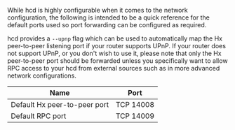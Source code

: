 While hcd is highly configurable when it comes to the network configuration,
the following is intended to be a quick reference for the default ports used so
port forwarding can be configured as required.

hcd provides a `--upnp` flag which can be used to automatically map the Hx
peer-to-peer listening port if your router supports UPnP.  If your router does
not support UPnP, or you don't wish to use it, please note that only the Hx
peer-to-peer port should be forwarded unless you specifically want to allow RPC
access to your hcd from external sources such as in more advanced network
configurations.

|Name|Port|
|----|----|
|Default Hx peer-to-peer port|TCP 14008|
|Default RPC port|TCP 14009|
